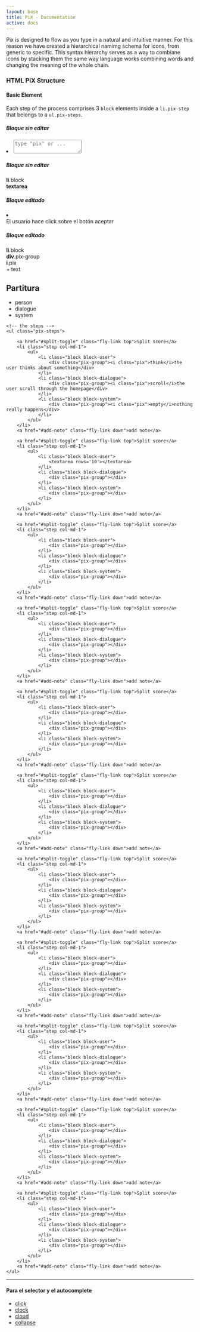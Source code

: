 ```yaml
---
layout: base
title: PiX - Documentation
active: docs
---
```


<p>Pix is designed to flow as you type in a natural and intuitive manner. For this reason we have created a hierarchical namimg schema for icons, from generic to specific. This syntax hierarchy serves as a way to combiane icons by stacking them the same way language works combining words and changing the meaning of the whole chain.</p>

<h3>HTML PiX Structure</h3>
<h4>Basic Element</h4>
Each step of the process comprises 3 <code>block</code> elements inside a <code>li.pix-step</code> that belongs to a <code>ul.pix-steps</code>.


<div class="row">
	<div class="col-md-3">
		<h5>Bloque sin editar</h5>
		<li class='block'>
			<textarea placeholder='type "pix" or ...'></textarea>
		</li>
	</div>
	<div class="col-md-3">
		<h5>Bloque sin editar</h5>
		<div class='docs-block'>
			<strong>li</strong>.block<br>
			<div class='docs-block docs-bk'>
				<strong>textarea</strong>
			</div>
		</div>
	</div>
	<div class="col-md-3">
		<h5>Bloque editado</h5>
		<li class='block'>
			<div class="pix-group">
				<i class="pix pix-click"></i>El usuario hace click sobre el botón aceptar
			</div>
		</li>
	</div>
	<div class="col-md-3">
		<h5>Bloque editado</h5>
		<div class="docs-block">
			<strong>li</strong>.block
			<div class="docs-block">
				<strong>div</strong>.pix-group<br>
				<div class="docs-block">
					<strong>i</strong>.pix 
				</div> + text
			</div>
		</div>
	</div>
</div>

<h2>Partitura</h2>

<div class="pix-score">
	<!-- the score header -->
	<ul class="pix-header col-md-1">
		<li class="block block-user">
			<div class="pix-group"><i class='pix pix-person'></i><label>person</label></div>
		</li>
		<li class="block block-dialogue">
			<div class="pix-group"><i class='pix pix-dialogue'></i><label>dialogue</label></div>
		</li>
		<li class="block block-system">
			<div class="pix-group"><i class='pix pix-system'></i><label>system</label></div>
		</li>
	</ul>

	<!-- the steps -->
	<ul class="pix-steps">
		
		<a href="#split-toggle" class="fly-link top">Split score</a>
		<li class="step col-md-1">
			<ul>
				<li class="block block-user">
					<div class="pix-group"><i class="pix">think</i>the user thinks about something</div>
				</li>
				<li class="block block-dialogue">
					<div class="pix-group"><i class="pix">scroll</i>the user scroll through the homepage</div>
				</li>
				<li class="block block-system">
					<div class="pix-group"><i class="pix">empty</i>nothing really happens</div>
				</li>
			</ul>
		</li>
		<a href="#add-note" class="fly-link down">add note</a>
		
		<a href="#split-toggle" class="fly-link top">Split score</a>
		<li class="step col-md-1">
			<ul>
				<li class="block block-user">
					<textarea rows='10'></textarea>
				</li>
				<li class="block block-dialogue">
					<div class="pix-group"></div>
				</li>
				<li class="block block-system">
					<div class="pix-group"></div>
				</li>
			</ul>
		</li>
		<a href="#add-note" class="fly-link down">add note</a>
		
		<a href="#split-toggle" class="fly-link top">Split score</a>
		<li class="step col-md-1">
			<ul>
				<li class="block block-user">
					<div class="pix-group"></div>
				</li>
				<li class="block block-dialogue">
					<div class="pix-group"></div>
				</li>
				<li class="block block-system">
					<div class="pix-group"></div>
				</li>
			</ul>
		</li>
		<a href="#add-note" class="fly-link down">add note</a>
		
		<a href="#split-toggle" class="fly-link top">Split score</a>
		<li class="step col-md-1">
			<ul>
				<li class="block block-user">
					<div class="pix-group"></div>
				</li>
				<li class="block block-dialogue">
					<div class="pix-group"></div>
				</li>
				<li class="block block-system">
					<div class="pix-group"></div>
				</li>
			</ul>
		</li>
		<a href="#add-note" class="fly-link down">add note</a>
		
		<a href="#split-toggle" class="fly-link top">Split score</a>
		<li class="step col-md-1">
			<ul>
				<li class="block block-user">
					<div class="pix-group"></div>
				</li>
				<li class="block block-dialogue">
					<div class="pix-group"></div>
				</li>
				<li class="block block-system">
					<div class="pix-group"></div>
				</li>
			</ul>
		</li>
		<a href="#add-note" class="fly-link down">add note</a>
		
		<a href="#split-toggle" class="fly-link top">Split score</a>
		<li class="step col-md-1">
			<ul>
				<li class="block block-user">
					<div class="pix-group"></div>
				</li>
				<li class="block block-dialogue">
					<div class="pix-group"></div>
				</li>
				<li class="block block-system">
					<div class="pix-group"></div>
				</li>
			</ul>
		</li>
		<a href="#add-note" class="fly-link down">add note</a>
		
		<a href="#split-toggle" class="fly-link top">Split score</a>
		<li class="step col-md-1">
			<ul>
				<li class="block block-user">
					<div class="pix-group"></div>
				</li>
				<li class="block block-dialogue">
					<div class="pix-group"></div>
				</li>
				<li class="block block-system">
					<div class="pix-group"></div>
				</li>
			</ul>
		</li>
		<a href="#add-note" class="fly-link down">add note</a>
		
		<a href="#split-toggle" class="fly-link top">Split score</a>
		<li class="step col-md-1">
			<ul>
				<li class="block block-user">
					<div class="pix-group"></div>
				</li>
				<li class="block block-dialogue">
					<div class="pix-group"></div>
				</li>
				<li class="block block-system">
					<div class="pix-group"></div>
				</li>
			</ul>
		</li>
		<a href="#add-note" class="fly-link down">add note</a>
		
		<a href="#split-toggle" class="fly-link top">Split score</a>
		<li class="step col-md-1">
			<ul>
				<li class="block block-user">
					<div class="pix-group"></div>
				</li>
				<li class="block block-dialogue">
					<div class="pix-group"></div>
				</li>
				<li class="block block-system">
					<div class="pix-group"></div>
				</li>
			</ul>
		</li>
		<a href="#add-note" class="fly-link down">add note</a>
		
		<a href="#split-toggle" class="fly-link top">Split score</a>
		<li class="step col-md-1">
			<ul>
				<li class="block block-user">
					<div class="pix-group"></div>
				</li>
				<li class="block block-dialogue">
					<div class="pix-group"></div>
				</li>
				<li class="block block-system">
					<div class="pix-group"></div>
				</li>
			</ul>
		</li>
		<a href="#add-note" class="fly-link down">add note</a>
		
		<a href="#split-toggle" class="fly-link top">Split score</a>
		<li class="step col-md-1">
			<ul>
				<li class="block block-user">
					<div class="pix-group"></div>
				</li>
				<li class="block block-dialogue">
					<div class="pix-group"></div>
				</li>
				<li class="block block-system">
					<div class="pix-group"></div>
				</li>
			</ul>
		</li>
		<a href="#add-note" class="fly-link down">add note</a>
	</ul>
</div>

<hr>
<h4>Para el selector y el autocomplete</h4>
<ul class="select nav nav-stacked pix-ul">
	<li><a href="#"><i class="pix pix-fw pix-click"></i> click</a></li>
	<li><a href="#"><i class="pix pix-fw pix-clock"></i> clock</a></li>
	<li><a href="#"><i class="pix pix-fw pix-cloud"></i> cloud</a></li>
	<li><a href="#"><i class="pix pix-fw pix-collapse"></i> collapse</a></li>
</ul>

<script type="text/javascript" src="{{ site.baseurl }}/js/jquery.min.js"></script>
<script type="text/javascript" src="{{ site.baseurl }}/js/handlebars.min.js"></script>
<script type="text/javascript" src="{{ site.baseurl }}/js/app.js"></script>